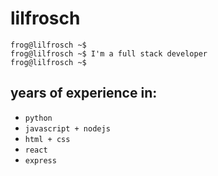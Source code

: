 # lilfrosch

```text
frog@lilfrosch ~$ 
frog@lilfrosch ~$ I'm a full stack developer
frog@lilfrosch ~$ 
```

## years of experience in:
  - `python`
  - `javascript + nodejs`
  - `html + css`
  - `react`
  - `express`
  
